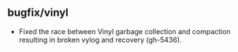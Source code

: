 ## bugfix/vinyl

* Fixed the race between Vinyl garbage collection and compaction resulting in
  broken vylog and recovery (gh-5436).
